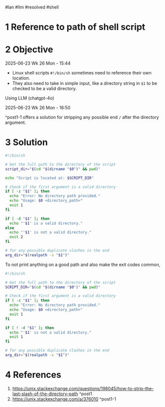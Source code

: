 \#lan #llm #resolved #shell

# 1 Reference to path of shell script

# 2 Objective

2025-06-23 Wk 26 Mon - 15:44

* Linux shell scripts `#!/bin/sh` sometimes need to reference their own location.
* They also need to take in simple input, like a directory string in `$1` to be checked to be a valid directory.

Using LLM (chatgpt-4o)

2025-06-23 Wk 26 Mon - 16:50

[<a name="post1-1" />^post1-1](Wk%2026%20001%20Shell%20script%20arguments%20and%20path.md#post1-1) offers a solution for stripping any possible end `/` after the directory argument.

# 3 Solution

````sh
#!/bin/sh

# Get the full path to the directory of the script
script_dir="$(cd "$(dirname "$0")" && pwd)"

echo "Script is located at: $SCRIPT_DIR"

# Check if the first argument is a valid directory
if [ -z "$1" ]; then
  echo "Error: No directory path provided."
  echo "Usage: $0 <directory_path>"
  exit 1
fi

if [ -d "$1" ]; then
  echo "'$1' is a valid directory."
else
  echo "'$1' is not a valid directory."
  exit 2
fi

# for any possible duplicate slashes in the end
arg_dir="$(realpath -s "$1")"

````

To not print anything on a good path and also make the exit codes common,

````sh
#!/bin/sh

# Get the full path to the directory of the script
SCRIPT_DIR="$(cd "$(dirname "$0")" && pwd)"

# Check if the first argument is a valid directory
if [ -z "$1" ]; then
  echo "Error: No directory path provided."
  echo "Usage: $0 <directory_path>"
  exit 1
fi

if [ ! -d "$1" ]; then
  echo "'$1' is not a valid directory."
  exit 1
fi

# for any possible duplicate slashes in the end
arg_dir="$(realpath -s "$1")"
````

# 4 References

1. https://unix.stackexchange.com/questions/198045/how-to-strip-the-last-slash-of-the-directory-path ^post1
1. https://unix.stackexchange.com/a/376010 ^post1-1

